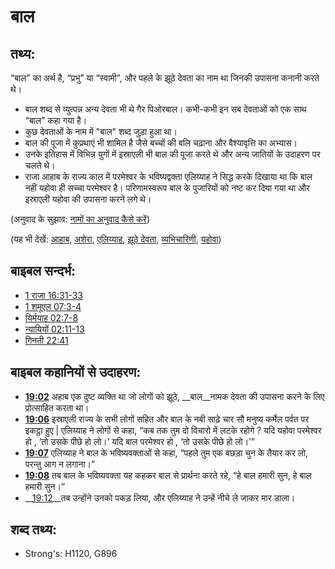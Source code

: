 # बाल #

## तथ्य: ##

“बाल” का अर्थ है, “प्रभु” या “स्वामी”, और पहले के झूठे देवता का नाम था जिनकी उपासना कनानी करते थे। 

* बाल शब्द से व्युत्पन्न अन्य देवता भी थे गैर पिओरबाल। कभी-कभी इन सब देवताओं को एक साथ “बाल” कहा गया है।
* कुछ देवताओं के नाम में "बाल" शब्द जुड़ा हुआ था।
* बाल की पूजा में कुप्रथाएं भी शामिल है जैसे बच्चों की बलि चढ़ाना और वैश्यावृत्ति का अभ्यास।
* उनके इतिहास में विभिन्न युगों में इस्राएली भी बाल की पूजा करते थे और अन्य जातियों के उदाहरण पर चलते थे।
* राजा आहाब के राज्य काल में परमेश्वर के भविष्यद्वक्ता एलिय्याह ने सिद्ध करके दिखाया था कि बाल नहीं यहोवा ही सच्चा परमेश्वर है। परिणामस्वरूप बाल के पुजारियों को नष्ट कर दिया गया था और इस्राएली यहोवा की उपासना करने लगे थे।

(अनुवाद के सुझाव: [नामों का अनुवाद कैसे करें](rc://en/ta/man/translate/translate-names)) 

(यह भी देखें: [आहाब](../names/ahab.md), [अशेरा](../names/asherim.md), [एलिय्याह](../names/elijah.md), [झूठे देवता](../kt/falsegod.md), [व्यभिचारिणी](../other/prostitute.md), [यहोवा](../kt/yahweh.md))

## बाइबल सन्दर्भ: ##

* [1 राजा 16:31-33](rc://en/tn/help/1ki/16/31)
* [1 शमूएल 07:3-4](rc://en/tn/help/1sa/07/03)
* [यिर्मयाह 02:7-8](rc://en/tn/help/jer/02/07)
* [न्यायियों 02:11-13](rc://en/tn/help/jdg/02/11)
* [गिनती 22:41](rc://en/tn/help/num/22/41)

## बाइबल कहानियों से उदाहरण: ##

* __[19:02](rc://en/tn/help/obs/19/02)__ अहाब एक दुष्ट व्यक्ति था जो लोगों को झूठे, __बाल__नामक देवता की उपासना करने के लिए प्रोत्साहित करता था।
* __[19:06](rc://en/tn/help/obs/19/06)__ इस्राएली राज्य के सभी लोगों सहित और बाल के नबी साढ़े चार सौ मनुष्य कर्मेल पर्वत पर इकट्ठा हुए | एलिय्याह ने लोगों से कहा, “कब तक तुम दो विचारो में लटके रहोगे ? यदि यहोवा परमेश्वर हो , ‘तो उसके पीछे हो लो।’ यदि बाल परमेश्वर हो , ‘तो उसके पीछे हो लो।’”
* __[19:07](rc://en/tn/help/obs/19/07)__  एलिय्याह ने बाल के भविष्यवक्ताओं से कहा, “पहले तुम एक बछड़ा चुन के तैयार कर लो, परन्तु आग न लगाना।”
* __[19:08](rc://en/tn/help/obs/19/08)__ तब बाल के भविष्यवक्ता यह कहकर बाल से प्रार्थना करते रहे, “हे बाल हमारी सुन, हे बाल हमारी सुन।”
* __[19:12](rc://en/tn/help/obs/19/12)__तब उन्होंने उनको पकड़ लिया, और एलिय्याह ने उन्हें नीचे ले जाकर मार डाला।

## शब्द तथ्य: ##

* Strong's: H1120, G896
